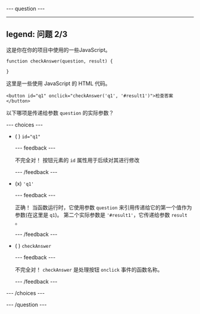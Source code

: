 \--- question ---

---

## legend: 问题 2/3

这是你在你的项目中使用的一些JavaScript。

```
function checkAnswer(question, result) {

}
```

这里是一些使用 JavaScript 的 HTML 代码。

```
<button id="q1" onclick="checkAnswer('q1', '#result1')">检查答案</button>
```

以下哪项是传递给参数 `question` 的实际参数？

\--- choices ---

- ( ) `id="q1"`

  \--- feedback ---

  不完全对！ 按钮元素的 `id` 属性用于后续对其进行修改

  \--- /feedback ---

- (x) `'q1'`

  \--- feedback ---

  正确！ 当函数运行时，它使用参数 `question` 来引用传递给它的第一个值作为参数(在这里是 `q1`)。 第二个实际参数是 `'#result1'`，它传递给参数 `result` 。

  \--- /feedback ---

- ( ) `checkAnswer`

  \--- feedback ---

  不完全对！ `checkAnswer` 是处理按钮 `onclick` 事件的函数名称。

  \--- /feedback ---

\--- /choices ---

\--- /question ---
